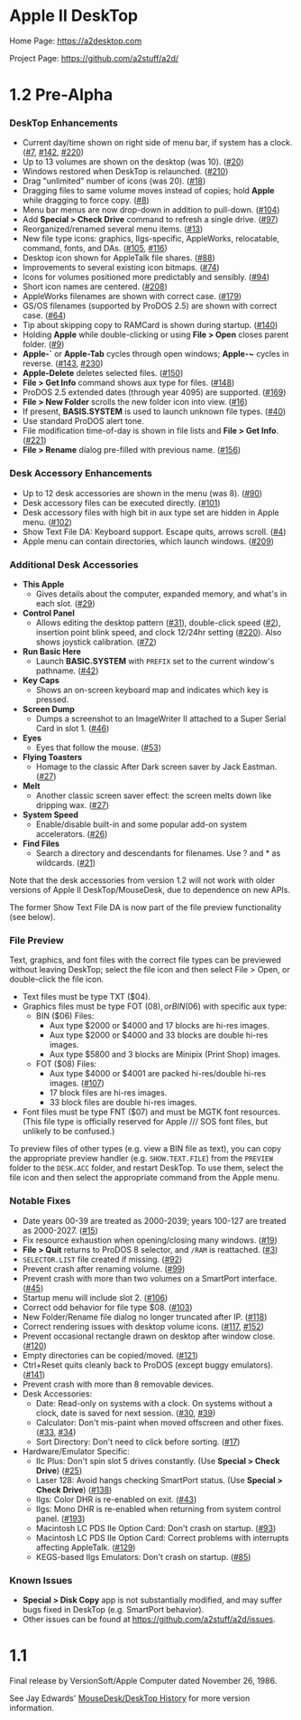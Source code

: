 # Apple II DeskTop

Home Page: https://a2desktop.com

Project Page: https://github.com/a2stuff/a2d/

# 1.2 Pre-Alpha

### DeskTop Enhancements

* Current day/time shown on right side of menu bar, if system has a clock. ([#7](https://github.com/a2stuff/a2d/issues/7), [#142](https://github.com/a2stuff/a2d/issues/142), [#220](https://github.com/a2stuff/a2d/issues/220))
* Up to 13 volumes are shown on the desktop (was 10). ([#20](https://github.com/a2stuff/a2d/issues/20))
* Windows restored when DeskTop is relaunched. ([#210](https://github.com/a2stuff/a2d/issues/210))
* Drag "unlimited" number of icons (was 20). ([#18](https://github.com/a2stuff/a2d/issues/18))
* Dragging files to same volume moves instead of copies; hold **Apple** while dragging to force copy. ([#8](https://github.com/a2stuff/a2d/issues/8))
* Menu bar menus are now drop-down in addition to pull-down. ([#104](https://github.com/a2stuff/a2d/issues/104))
* Add **Special > Check Drive** command to refresh a single drive. ([#97](https://github.com/a2stuff/a2d/issues/97))
* Reorganized/renamed several menu items. ([#13](https://github.com/a2stuff/a2d/issues/13))
* New file type icons: graphics, IIgs-specific, AppleWorks, relocatable, command, fonts, and DAs. ([#105](https://github.com/a2stuff/a2d/issues/105), [#116](https://github.com/a2stuff/a2d/issues/116))
* Desktop icon shown for AppleTalk file shares. ([#88](https://github.com/a2stuff/a2d/issues/88))
* Improvements to several existing icon bitmaps. ([#74](https://github.com/a2stuff/a2d/issues/74))
* Icons for volumes positioned more predictably and sensibly. ([#94](https://github.com/a2stuff/a2d/issues/94))
* Short icon names are centered. ([#208](https://github.com/a2stuff/a2d/issues/208))
* AppleWorks filenames are shown with correct case. ([#179](https://github.com/a2stuff/a2d/issues/179))
* GS/OS filenames (supported by ProDOS 2.5) are shown with correct case. ([#64](https://github.com/a2stuff/a2d/issues/64))
* Tip about skipping copy to RAMCard is shown during startup. ([#140](https://github.com/a2stuff/a2d/issues/140))
* Holding **Apple** while double-clicking or using **File > Open** closes parent folder. ([#9](https://github.com/a2stuff/a2d/issues/9))
* **Apple-\`** or **Apple-Tab** cycles through open windows; **Apple-~** cycles in reverse. ([#143](https://github.com/a2stuff/a2d/issues/143), [#230](https://github.com/a2stuff/a2d/issues/230))
* **Apple-Delete** deletes selected files. ([#150](https://github.com/a2stuff/a2d/issues/150))
* **File > Get Info** command shows aux type for files. ([#148](https://github.com/a2stuff/a2d/issues/148))
* ProDOS 2.5 extended dates (through year 4095) are supported. ([#169](https://github.com/a2stuff/a2d/issues/169))
* **File > New Folder** scrolls the new folder icon into view. ([#16](https://github.com/a2stuff/a2d/issues/16))
* If present, **BASIS.SYSTEM** is used to launch unknown file types. ([#40](https://github.com/a2stuff/a2d/issues/40))
* Use standard ProDOS alert tone.
* File modification time-of-day is shown in file lists and **File > Get Info**. ([#221](https://github.com/a2stuff/a2d/issues/221))
* **File > Rename** dialog pre-filled with previous name. ([#156](https://github.com/a2stuff/a2d/issues/156))

### Desk Accessory Enhancements

* Up to 12 desk accessories are shown in the menu (was 8). ([#90](https://github.com/a2stuff/a2d/issues/90))
* Desk accessory files can be executed directly. ([#101](https://github.com/a2stuff/a2d/issues/101))
* Desk accessory files with high bit in aux type set are hidden in Apple menu. ([#102](https://github.com/a2stuff/a2d/issues/102))
* Show Text File DA: Keyboard support. Escape quits, arrows scroll. ([#4](https://github.com/a2stuff/a2d/issues/4))
* Apple menu can contain directories, which launch windows. ([#209](https://github.com/a2stuff/a2d/issues/209))

### Additional Desk Accessories

* **This Apple**
  * Gives details about the computer, expanded memory, and what's in each slot. ([#29](https://github.com/a2stuff/a2d/issues/29))
* **Control Panel**
  * Allows editing the desktop pattern ([#31](https://github.com/a2stuff/a2d/issues/31)), double-click speed ([#2](https://github.com/a2stuff/a2d/issues/2)), insertion point blink speed, and clock 12/24hr setting ([#220](https://github.com/a2stuff/a2d/issues/220)). Also shows joystick calibration. ([#72](https://github.com/a2stuff/a2d/issues/72))
* **Run Basic Here**
  * Launch **BASIC.SYSTEM** with `PREFIX` set to the current window's pathname. ([#42](https://github.com/a2stuff/a2d/issues/42))
* **Key Caps**
  * Shows an on-screen keyboard map and indicates which key is pressed.
* **Screen Dump**
  * Dumps a screenshot to an ImageWriter II attached to a Super Serial Card in slot 1. ([#46](https://github.com/a2stuff/a2d/issues/46))
* **Eyes**
  * Eyes that follow the mouse. ([#53](https://github.com/a2stuff/a2d/issues/53))
* **Flying Toasters**
  * Homage to the classic After Dark screen saver by Jack Eastman. ([#27](https://github.com/a2stuff/a2d/issues/27))
* **Melt**
  * Another classic screen saver effect: the screen melts down like dripping wax. ([#27](https://github.com/a2stuff/a2d/issues/27))
* **System Speed**
  * Enable/disable built-in and some popular add-on system accelerators. ([#26](https://github.com/a2stuff/a2d/issues/26))
* **Find Files**
  * Search a directory and descendants for filenames. Use ? and * as wildcards. ([#21](https://github.com/a2stuff/a2d/issues/21))

Note that the desk accessories from version 1.2 will not work with older versions
of Apple II DeskTop/MouseDesk, due to dependence on new APIs.

The former Show Text File DA is now part of the file preview
functionality (see below).

### File Preview

Text, graphics, and font files with the correct file types can be
previewed without leaving DeskTop; select the file icon and then select
File > Open, or double-click the file icon.

* Text files must be type TXT ($04).
* Graphics files must be type FOT ($08), or BIN ($06) with specific aux type:
  * BIN ($06) Files:
    * Aux type $2000 or $4000 and 17 blocks are hi-res images.
    * Aux type $2000 or $4000 and 33 blocks are double hi-res images.
    * Aux type $5800 and 3 blocks are Minipix (Print Shop) images.
  * FOT ($08) Files:
    * Aux type $4000 or $4001 are packed hi-res/double hi-res images. ([#107](https://github.com/a2stuff/a2d/issues/107))
    * 17 block files are hi-res images.
    * 33 block files are double hi-res images.
* Font files must be type FNT ($07) and must be MGTK font resources. (This file type is officially reserved for Apple /// SOS font files, but unlikely to be confused.)

To preview files of other types (e.g. view a BIN file as text), you
can copy the appropriate preview handler (e.g. `SHOW.TEXT.FILE`) from
the `PREVIEW` folder to the `DESK.ACC` folder, and restart DeskTop. To
use them, select the file icon and then select the appropriate command
from the Apple menu.

### Notable Fixes

* Date years 00-39 are treated as 2000-2039; years 100-127 are treated as 2000-2027. ([#15](https://github.com/a2stuff/a2d/issues/15))
* Fix resource exhaustion when opening/closing many windows. ([#19](https://github.com/a2stuff/a2d/issues/19))
* **File > Quit** returns to ProDOS 8 selector, and `/RAM` is reattached. ([#3](https://github.com/a2stuff/a2d/issues/3))
* `SELECTOR.LIST` file created if missing. ([#92](https://github.com/a2stuff/a2d/issues/92))
* Prevent crash after renaming volume. ([#99](https://github.com/a2stuff/a2d/issues/99))
* Prevent crash with more than two volumes on a SmartPort interface. ([#45](https://github.com/a2stuff/a2d/issues/45))
* Startup menu will include slot 2. ([#106](https://github.com/a2stuff/a2d/issues/106))
* Correct odd behavior for file type $08. ([#103](https://github.com/a2stuff/a2d/issues/103))
* New Folder/Rename file dialog no longer truncated after IP. ([#118](https://github.com/a2stuff/a2d/issues/118))
* Correct rendering issues with desktop volume icons. ([#117](https://github.com/a2stuff/a2d/issues/117), [#152](https://github.com/a2stuff/a2d/issues/152))
* Prevent occasional rectangle drawn on desktop after window close. ([#120](https://github.com/a2stuff/a2d/issues/120))
* Empty directories can be copied/moved. ([#121](https://github.com/a2stuff/a2d/issues/121))
* Ctrl+Reset quits cleanly back to ProDOS (except buggy emulators). ([#141](https://github.com/a2stuff/a2d/issues/141))
* Prevent crash with more than 8 removable devices.
* Desk Accessories:
  * Date: Read-only on systems with a clock. On systems without a clock, date is saved for next session. ([#30](https://github.com/a2stuff/a2d/issues/30), [#39](https://github.com/a2stuff/a2d/issues/39))
  * Calculator: Don't mis-paint when moved offscreen and other fixes. ([#33](https://github.com/a2stuff/a2d/issues/33), [#34](https://github.com/a2stuff/a2d/issues/34))
  * Sort Directory: Don't need to click before sorting. ([#17](https://github.com/a2stuff/a2d/issues/17))
* Hardware/Emulator Specific:
  * IIc Plus: Don't spin slot 5 drives constantly. (Use **Special > Check Drive**) ([#25](https://github.com/a2stuff/a2d/issues/25))
  * Laser 128: Avoid hangs checking SmartPort status. (Use **Special > Check Drive**) ([#138](https://github.com/a2stuff/a2d/issues/138))
  * IIgs: Color DHR is re-enabled on exit. ([#43](https://github.com/a2stuff/a2d/issues/43))
  * IIgs: Mono DHR is re-enabled when returning from system control panel. ([#193](https://github.com/a2stuff/a2d/issues/193))
  * Macintosh LC PDS IIe Option Card: Don't crash on startup. ([#93](https://github.com/a2stuff/a2d/issues/93))
  * Macintosh LC PDS IIe Option Card: Correct problems with interrupts affecting AppleTalk. ([#129](https://github.com/a2stuff/a2d/issues/129))
  * KEGS-based IIgs Emulators: Don't crash on startup. ([#85](https://github.com/a2stuff/a2d/issues/85))

### Known Issues

* **Special > Disk Copy** app is not substantially modified, and may suffer bugs fixed in DeskTop (e.g. SmartPort behavior).
* Other issues can be found at https://github.com/a2stuff/a2d/issues.


# 1.1

Final release by VersionSoft/Apple Computer dated November 26, 1986.

See Jay Edwards' [MouseDesk/DeskTop History](https://mirrors.apple2.org.za/ground.icaen.uiowa.edu/MiscInfo/Misc/mousedesk.info)
for more version information.
